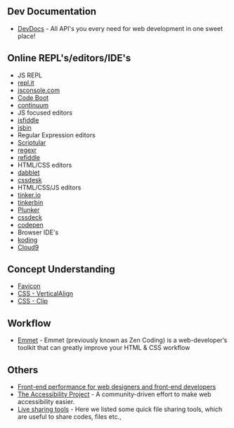 Dev Documentation
-----------------

* [DevDocs](http://devdocs.io/) - All API's you every need for web development in one sweet place!


Online REPL's/editors/IDE's
---------------------------

* JS REPL
 * [repl.it](http://repl.it/)
 * [jsconsole.com](http://jsconsole.com/)
 * [Code Boot](http://codeboot.org/)
 * [continuum](http://benvie.github.com/continuum/)
* JS focused editors
 * [jsfiddle](http://jsfiddle.net/)
 * [jsbin](http://jsbin.com/)
* Regular Expression editors
 * [Scriptular](http://scriptular.com/)
 * [regexr](http://gskinner.com/RegExr/)
 * [refiddle](http://refiddle.com/)
* HTML/CSS editors
 * [dabblet](http://dabblet.com/)
 * [cssdesk](http://cssdesk.com/)
* HTML/CSS/JS editors
 * [tinker.io](https://tinker.io/)
 * [tinkerbin](http://tinkerbin.com/)
 * [Plunker](http://plnkr.co/edit/)
 * [cssdeck](http://cssdeck.com/)
 * [codepen](http://codepen.io/)
* Browser IDE's
 * [koding](https://koding.com/)
 * [Cloud9](https://c9.io/)

Concept Understanding
---------------------

* [Favicon](http://www.jonathantneal.com/blog/understand-the-favicon/)
* [CSS - VerticalAlign](http://www.impressivewebs.com/css-vertical-align/)
* [CSS - Clip](http://tympanus.net/codrops/2013/01/16/understanding-the-css-clip-property/)

Workflow
--------

* [Emmet](http://docs.emmet.io/) - Emmet (previously known as Zen Coding) is a web-developer’s toolkit that can greatly improve your HTML & CSS workflow

Others
------

* [Front-end performance for web designers and front-end developers](http://csswizardry.com/2013/01/front-end-performance-for-web-designers-and-front-end-developers/)
* [The Accessibility Project](http://a11yproject.com/) - A community-driven effort to make web accessibility easier.
* [Live sharing tools](http://viduthalai.tumblr.com/post/19944976091/livepaste) - Here we listed some quick file sharing tools, which are useful to share codes, files etc.,
